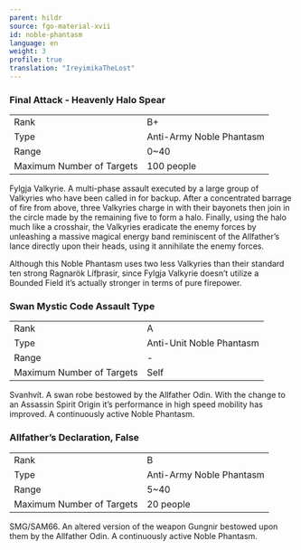 ```yaml
---
parent: hildr
source: fgo-material-xvii
id: noble-phantasm
language: en
weight: 3
profile: true
translation: "IreyimikaTheLost"
---
```


### Final Attack - Heavenly Halo Spear

<table>
  <tr><td>Rank</td><td>B+</td></tr>
  <tr><td>Type</td><td>Anti-Army Noble Phantasm</td></tr>
  <tr><td>Range</td><td>0~40</td></tr>
  <tr><td>Maximum Number of Targets</td><td>100 people</td></tr>
</table>

Fylgja Valkyrie.
A multi-phase assault executed by a large group of Valkyries who have been called in for backup. After a concentrated barrage of fire from above, three Valkyries charge in with their bayonets then join in the circle made by the remaining five to form a halo. Finally, using the halo much like a crosshair, the Valkyries eradicate the enemy forces by unleashing a massive magical energy band reminiscent of the Allfather’s lance directly upon their heads, using it annihilate the enemy forces.

Although this Noble Phantasm uses two less Valkyries than their standard ten strong Ragnarök Lífþrasir, since Fylgja Valkyrie doesn’t utilize a Bounded Field it’s actually stronger in terms of pure firepower.

### Swan Mystic Code Assault Type

<table>
  <tr><td>Rank</td><td>A</td></tr>
  <tr><td>Type</td><td>Anti-Unit Noble Phantasm</td></tr>
  <tr><td>Range</td><td>-</td></tr>
  <tr><td>Maximum Number of Targets</td><td>Self</td></tr>
</table>

Svanhvít.
A swan robe bestowed by the Allfather Odin. With the change to an Assassin Spirit Origin it’s performance in high speed mobility has improved. A continuously active Noble Phantasm.

### Allfather’s Declaration, False

<table>
  <tr><td>Rank</td><td>B</td></tr>
  <tr><td>Type</td><td>Anti-Army Noble Phantasm</td></tr>
  <tr><td>Range</td><td>5~40</td></tr>
  <tr><td>Maximum Number of Targets</td><td>20 people</td></tr>
</table>

SMG/SAM66.
An altered version of the weapon Gungnir bestowed upon them by the Allfather Odin. A continuously active Noble Phantasm.
